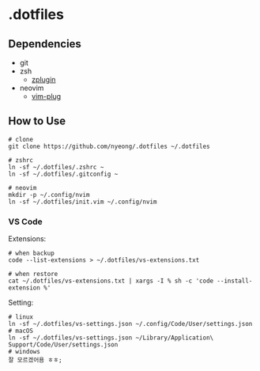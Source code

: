 # .dotfiles

## Dependencies

- git
- zsh
  - [zplugin](https://github.com/zdharma/zplugin)
- neovim
  - [vim-plug](https://github.com/junegunn/vim-plug)

## How to Use

```
# clone
git clone https://github.com/nyeong/.dotfiles ~/.dotfiles

# zshrc
ln -sf ~/.dotfiles/.zshrc ~
ln -sf ~/.dotfiles/.gitconfig ~

# neovim
mkdir -p ~/.config/nvim
ln -sf ~/.dotfiles/init.vim ~/.config/nvim
```

### VS Code

Extensions:

```
# when backup
code --list-extensions > ~/.dotfiles/vs-extensions.txt

# when restore
cat ~/.dotfiles/vs-extensions.txt | xargs -I % sh -c 'code --install-extension %'
```

Setting:

```
# linux
ln -sf ~/.dotfiles/vs-settings.json ~/.config/Code/User/settings.json
# macOS
ln -sf ~/.dotfiles/vs-settings.json ~/Library/Application\ Support/Code/User/settings.json
# windows
잘 모르겠어욤 ㅎㅎ;
```
